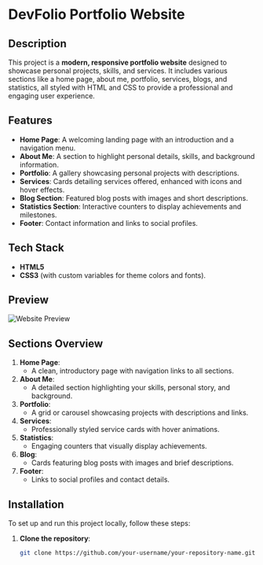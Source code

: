# DevFolio Portfolio Website

## Description

This project is a **modern, responsive portfolio website** designed to showcase personal projects, skills, and services. It includes various sections like a home page, about me, portfolio, services, blogs, and statistics, all styled with HTML and CSS to provide a professional and engaging user experience.

## Features

- **Home Page**: A welcoming landing page with an introduction and a navigation menu.
- **About Me**: A section to highlight personal details, skills, and background information.
- **Portfolio**: A gallery showcasing personal projects with descriptions.
- **Services**: Cards detailing services offered, enhanced with icons and hover effects.
- **Blog Section**: Featured blog posts with images and short descriptions.
- **Statistics Section**: Interactive counters to display achievements and milestones.
- **Footer**: Contact information and links to social profiles.

## Tech Stack

- **HTML5**
- **CSS3** (with custom variables for theme colors and fonts).

## Preview

![Website Preview](img/website-preview.jpg)

## Sections Overview

1. **Home Page**:
   - A clean, introductory page with navigation links to all sections.
2. **About Me**:
   - A detailed section highlighting your skills, personal story, and background.
3. **Portfolio**:
   - A grid or carousel showcasing projects with descriptions and links.
4. **Services**:
   - Professionally styled service cards with hover animations.
5. **Statistics**:
   - Engaging counters that visually display achievements.
6. **Blog**:
   - Cards featuring blog posts with images and brief descriptions.
7. **Footer**:
   - Links to social profiles and contact details.

## Installation

To set up and run this project locally, follow these steps:

1. **Clone the repository**:
   ```bash
   git clone https://github.com/your-username/your-repository-name.git

